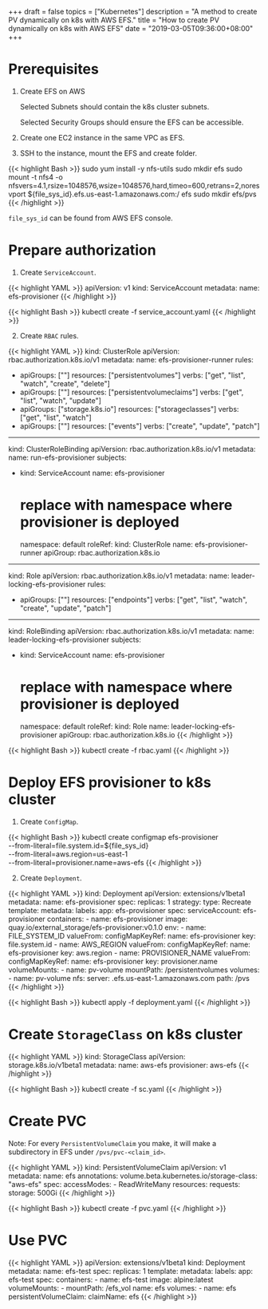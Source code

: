 +++
draft = false
topics = ["Kubernetes"]
description = "A method to create PV dynamically on k8s with AWS EFS."
title = "How to create PV dynamically on k8s with AWS EFS"
date = "2019-03-05T09:36:00+08:00"
+++

# Prerequisites

1. Create EFS on AWS

   Selected Subnets should contain the k8s cluster subnets.

   Selected Security Groups should ensure the EFS can be accessible.

2. Create one EC2 instance in the same VPC as EFS.

3. SSH to the instance, mount the EFS and create folder.

{{< highlight Bash >}}
sudo yum install -y nfs-utils
sudo mkdir efs
sudo mount -t nfs4 -o nfsvers=4.1,rsize=1048576,wsize=1048576,hard,timeo=600,retrans=2,noresvport ${file_sys_id}.efs.us-east-1.amazonaws.com:/ efs
sudo mkdir efs/pvs
{{< /highlight >}}

`file_sys_id` can be found from AWS EFS console.

# Prepare authorization

1. Create `ServiceAccount`.

{{< highlight YAML >}}
apiVersion: v1
kind: ServiceAccount
metadata:
  name: efs-provisioner
{{< /highlight >}}

{{< highlight Bash >}}
kubectl create -f service_account.yaml
{{< /highlight >}}

2. Create `RBAC` rules.

{{< highlight YAML >}}
kind: ClusterRole
apiVersion: rbac.authorization.k8s.io/v1
metadata:
  name: efs-provisioner-runner
rules:
  - apiGroups: [""]
    resources: ["persistentvolumes"]
    verbs: ["get", "list", "watch", "create", "delete"]
  - apiGroups: [""]
    resources: ["persistentvolumeclaims"]
    verbs: ["get", "list", "watch", "update"]
  - apiGroups: ["storage.k8s.io"]
    resources: ["storageclasses"]
    verbs: ["get", "list", "watch"]
  - apiGroups: [""]
    resources: ["events"]
    verbs: ["create", "update", "patch"]
---
kind: ClusterRoleBinding
apiVersion: rbac.authorization.k8s.io/v1
metadata:
  name: run-efs-provisioner
subjects:
  - kind: ServiceAccount
    name: efs-provisioner
     # replace with namespace where provisioner is deployed
    namespace: default
roleRef:
  kind: ClusterRole
  name: efs-provisioner-runner
  apiGroup: rbac.authorization.k8s.io
---
kind: Role
apiVersion: rbac.authorization.k8s.io/v1
metadata:
  name: leader-locking-efs-provisioner
rules:
  - apiGroups: [""]
    resources: ["endpoints"]
    verbs: ["get", "list", "watch", "create", "update", "patch"]
---
kind: RoleBinding
apiVersion: rbac.authorization.k8s.io/v1
metadata:
  name: leader-locking-efs-provisioner
subjects:
  - kind: ServiceAccount
    name: efs-provisioner
    # replace with namespace where provisioner is deployed
    namespace: default
roleRef:
  kind: Role
  name: leader-locking-efs-provisioner
  apiGroup: rbac.authorization.k8s.io
{{< /highlight >}}

{{< highlight Bash >}}
kubectl create -f rbac.yaml
{{< /highlight >}}

# Deploy EFS provisioner to k8s cluster

1. Create `ConfigMap`.

{{< highlight Bash >}}
kubectl create configmap efs-provisioner \
--from-literal=file.system.id=${file_sys_id} \
--from-literal=aws.region=us-east-1 \
--from-literal=provisioner.name=aws-efs
{{< /highlight >}}

2. Create `Deployment`.

{{< highlight YAML >}}
kind: Deployment
apiVersion: extensions/v1beta1
metadata:
  name: efs-provisioner
spec:
  replicas: 1
  strategy:
    type: Recreate
  template:
    metadata:
      labels:
        app: efs-provisioner
    spec:
      serviceAccount: efs-provisioner
      containers:
        - name: efs-provisioner
          image: quay.io/external_storage/efs-provisioner:v0.1.0
          env:
            - name: FILE_SYSTEM_ID
              valueFrom:
                configMapKeyRef:
                  name: efs-provisioner
                  key: file.system.id
            - name: AWS_REGION
              valueFrom:
                configMapKeyRef:
                  name: efs-provisioner
                  key: aws.region
            - name: PROVISIONER_NAME
              valueFrom:
                configMapKeyRef:
                  name: efs-provisioner
                  key: provisioner.name
          volumeMounts:
            - name: pv-volume
              mountPath: /persistentvolumes
      volumes:
        - name: pv-volume
          nfs:
            server: <file system id>.efs.us-east-1.amazonaws.com
            path: /pvs
{{< /highlight >}}

{{< highlight Bash >}}
kubectl apply -f deployment.yaml
{{< /highlight >}}

# Create `StorageClass` on k8s cluster

{{< highlight YAML >}}
kind: StorageClass
apiVersion: storage.k8s.io/v1beta1
metadata:
  name: aws-efs
provisioner: aws-efs
{{< /highlight >}}

{{< highlight Bash >}}
kubectl create -f sc.yaml
{{< /highlight >}}

# Create PVC

Note: For every `PersistentVolumeClaim` you make, it will make a subdirectory in EFS under `/pvs/pvc-<claim_id>`.

{{< highlight YAML >}}
kind: PersistentVolumeClaim
apiVersion: v1
metadata:
  name: efs
  annotations:
    volume.beta.kubernetes.io/storage-class: "aws-efs"
spec:
  accessModes:
    - ReadWriteMany
  resources:
    requests:
      storage: 500Gi
{{< /highlight >}}

{{< highlight Bash >}}
kubectl create -f pvc.yaml
{{< /highlight >}}

# Use PVC

{{< highlight YAML >}}
apiVersion: extensions/v1beta1
kind: Deployment
metadata:
  name: efs-test
spec:
  replicas: 1
  template:
    metadata:
      labels:
        app: efs-test
    spec:
      containers:
      - name: efs-test
        image: alpine:latest
        volumeMounts:
        - mountPath: /efs_vol
          name: efs
      volumes:
        - name: efs
          persistentVolumeClaim:
            claimName: efs
{{< /highlight >}}
